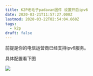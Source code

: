 ```yaml
---
title: K2P老毛子padavan固件 设置开启ipv6
date: 2020-03-21T11:57:27.000Z
lastmod: 2020-03-22T02:54:04.660Z
tags:
  - k2p
draft: false
---
```




前提是你的电信运营商已经支持ipv6服务。

具体配置看下图

![](https://img.yaleax.com/Screen-Shot-2020-03-21-19-48-17.png)

